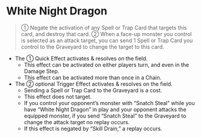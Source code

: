 # White Night Dragon

> ① Negate the activation of any Spell or Trap Card that targets this card, and destroy that card. ② When a face-up monster you control is selected as an attack target, you can send 1 Spell or Trap Card you control to the Graveyard to change the target to this card.

*   The ① Quick Effect activates & resolves on the field.
    *   This effect can be activated on either players turn, and even in the Damage Step.
    *   This effect can be activated more than once in a Chain.
*   The ② optional Trigger Effect activates & resolves on the field.
    *   Sending a Spell or Trap Card to the Graveyard is a cost.
    *   This effect does not target.
    *   If you control your opponent’s monster with “Snatch Steal” while you have “White Night Dragon” in play and your opponent attacks the equipped monster, if you send “Snatch Steal” to the Graveyard to change the attack target no replay occurs.
    *   If this effect is negated by “Skill Drain,” a replay occurs.
